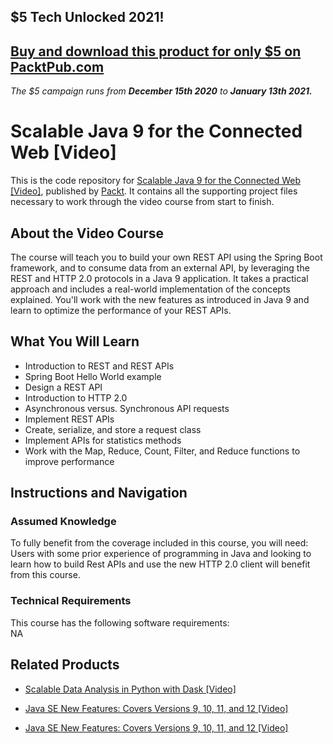 ## $5 Tech Unlocked 2021!
[Buy and download this product for only $5 on PacktPub.com](https://www.packtpub.com/)
-----
*The $5 campaign         runs from __December 15th 2020__ to __January 13th 2021.__*

# Scalable Java 9 for the Connected Web [Video]
This is the code repository for [Scalable Java 9 for the Connected Web [Video]](https://www.packtpub.com/application-development/scalable-java-9-connected-web-video?utm_source=github&utm_medium=repository&utm_campaign=9781788396707), published by [Packt](https://www.packtpub.com/?utm_source=github). It contains all the supporting project files necessary to work through the video course from start to finish.
## About the Video Course
The course will teach you to build your own REST API using the Spring Boot framework, and to consume data from an external API, by leveraging the REST and HTTP 2.0 protocols in a Java 9 application. It takes a practical approach and includes a real-world implementation of the concepts explained. You'll work with the new features as introduced in Java 9 and learn to optimize the performance of your REST APIs.	

<H2>What You Will Learn</H2>
<DIV class=book-info-will-learn-text>
<UL>
<LI>Introduction to REST and REST APIs 
<LI>Spring Boot Hello World example 
<LI>Design a REST API 
<LI>Introduction to HTTP 2.0 
<LI>Asynchronous versus. Synchronous API requests 
<LI>Implement REST APIs 
<LI>Create, serialize, and store a request class 
<LI>Implement APIs for statistics methods 
<LI>Work with the Map, Reduce, Count, Filter, and Reduce functions to improve performance </LI></UL></DIV>

## Instructions and Navigation
### Assumed Knowledge
To fully benefit from the coverage included in this course, you will need:<br/>
Users with some prior experience of programming in Java and looking to learn how to build Rest APIs and use the new HTTP 2.0 client will benefit from this course.

### Technical Requirements
This course has the following software requirements:<br/>
NA

## Related Products
* [Scalable Data Analysis in Python with Dask [Video]](https://www.packtpub.com/web-development/scalable-data-analysis-python-dask-video?utm_source=github&utm_medium=repository&utm_campaign=9781789808926)

* [Java SE New Features: Covers Versions 9, 10, 11, and 12 [Video]](https://www.packtpub.com/application-development/java-se-new-features-covers-versions-9-10-11-and-12-video?utm_source=github&utm_medium=repository&utm_campaign=9781789610062)

* [Java SE New Features: Covers Versions 9, 10, 11, and 12 [Video]](https://www.packtpub.com/application-development/java-se-new-features-covers-versions-9-10-11-and-12-video?utm_source=github&utm_medium=repository&utm_campaign=9781789610062)

